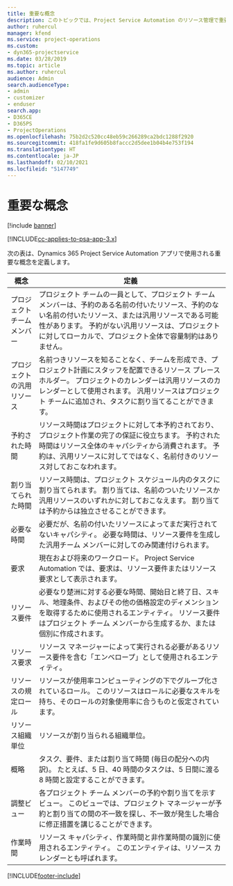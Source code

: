 ```yaml
---
title: 重要な概念
description: このトピックでは、Project Service Automation のリソース管理で重要な概念について説明します。
author: ruhercul
manager: kfend
ms.service: project-operations
ms.custom:
- dyn365-projectservice
ms.date: 03/28/2019
ms.topic: article
ms.author: ruhercul
audience: Admin
search.audienceType:
- admin
- customizer
- enduser
search.app:
- D365CE
- D365PS
- ProjectOperations
ms.openlocfilehash: 75b2d2c520cc48eb59c266289ca2bdc1288f2920
ms.sourcegitcommit: 418fa1fe9d605b8faccc2d5dee1b04b4e753f194
ms.translationtype: HT
ms.contentlocale: ja-JP
ms.lasthandoff: 02/10/2021
ms.locfileid: "5147749"
---
```

# <a name="key-concepts"></a>重要な概念

[!include [banner](../includes/psa-now-project-operations.md)]

[!INCLUDE[cc-applies-to-psa-app-3.x](../includes/cc-applies-to-psa-app-3x.md)]

次の表は、Dynamics 365 Project Service Automation アプリで使用される重要な概念を定義します。

| 概念                    | 定義 |
|----------------------------|------------|
| プロジェクト チーム メンバー        | プロジェクト チームの一員として、プロジェクト チーム メンバーは、予約のある名前の付いたリソース、予約のない名前の付いたリソース、または汎用リソースである可能性があります。 予約がない汎用リソースは、プロジェクトに対してローカルで、プロジェクト全体で容量制約はありません。 |
| プロジェクトの汎用リソース   | 名前つきリソースを知ることなく、チームを形成でき、プロジェクト計画にスタッフを配置できるリソース プレースホルダー。 プロジェクトのカレンダーは汎用リソースのカレンダーとして使用されます。 汎用リソースはプロジェクト チームに追加され、タスクに割り当てることができます。 |
| 予約された時間               | リソース時間はプロジェクトに対して本予約されており、プロジェクト作業の完了の保証に役立ちます。 予約された時間はリソース全体のキャパシティから消費されます。 予約は、汎用リソースに対してではなく、名前付きのリソース対しておこなわれます。 |
| 割り当てられた時間             | リソース時間は、プロジェクト スケジュール内のタスクに割り当てられます。 割り当ては、名前のついたリソースか汎用リソースのいずれかに対しておこなえます。 割り当ては予約からは独立させることができます。 |
| 必要な時間             | 必要だが、名前の付いたリソースによってまだ実行されてないキャパシティ。 必要な時間は、リソース要件を生成した汎用チーム メンバーに対してのみ関連付けられます。 |
| 要求                     | 現在および将来のワークロード。 Project Service Automation では、要求は、リソース要件またはリソース要求として表示されます。 |
| リソース要件       | 必要なり楚洲に対する必要な時間、開始日と終了日、スキル、地理条件、およびその他の価格設定のディメンションを取得するために使用されるエンティティ。 リソース要件はプロジェクト チーム メンバーから生成するか、または個別に作成されます。 |
| リソース要求           | リソース マネージャーによって実行される必要があるリソース要件を含む「エンベロープ」として使用されるエンティティ。 |
| リソースの規定ロール      | リソースが使用率コンピューティングの下でグループ化されているロール。 このリソースはロールに必要なスキルを持ち、そのロールの対象使用率に合うものと仮定されています。 |
| リソース組織単位 | リソースが割り当られる組織単位。 |
| 概略                    | タスク、要件、または割り当て時間 (毎日の配分への内訳)。 たとえば、5 日、40 時間のタスクは、5 日間に渡る 8 時間と設定することができます。 |
| 調整ビュー        | 各プロジェクト チーム メンバーの予約や割り当てを示すビュー。 このビューでは、プロジェクト マネージャーが予約と割り当ての間の不一致を探し、不一致が発生した場合に修正措置を講じることができます。 |
| 作業時間                 | リソース キャパシティ、作業時間と非作業時間の識別に使用されるエンティティ。 このエンティティは、リソース カレンダーとも呼ばれます。 |


[!INCLUDE[footer-include](../includes/footer-banner.md)]